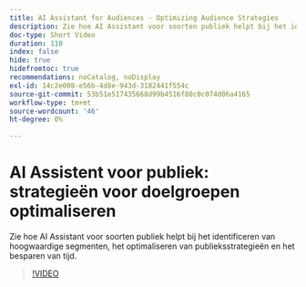 ```yaml
---
title: AI Assistant for Audiences - Optimizing Audience Strategies
description: Zie hoe AI Assistant voor soorten publiek helpt bij het identificeren van hoogwaardige segmenten, het optimaliseren van publieksstrategieën en het besparen van tijd.
doc-type: Short Video
duration: 110
index: false
hide: true
hidefromtoc: true
recommendations: noCatalog, noDisplay
exl-id: 14c2e008-e56b-4d8e-943d-3182441f554c
source-git-commit: 53b51e517435668d99b4516f80c0c074d06a4165
workflow-type: tm+mt
source-wordcount: '46'
ht-degree: 0%

---
```


# AI Assistent voor publiek: strategieën voor doelgroepen optimaliseren

Zie hoe AI Assistant voor soorten publiek helpt bij het identificeren van hoogwaardige segmenten, het optimaliseren van publieksstrategieën en het besparen van tijd.

<!-- 62_S508_3442517_109_ai-assistant-for-audiences-optimizing-audience-strategies -->
>[!VIDEO](https://video.tv.adobe.com/v/3458285/?learn=on&enablevpops=true)
